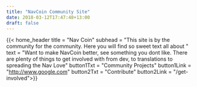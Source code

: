 ```yaml
---
title: "NavCoin Community Site"
date: 2018-03-12T17:47:48+13:00
draft: false
---
```




{{< home_header 
    title = "Nav Coin"
    subhead = "This site is by the community for the community. Here you will find so sweet text all about "
    text = "Want to make NavCoin better, see something you dont like. There are plenty of things to get involved with from dev, to translations to spreading the Nav Love"
    button1Txt = "Community Projects"
    button1Link = "http://www.google.com"
    button2Txt = "Contribute"
    button2Link = "/get-involved">}}


